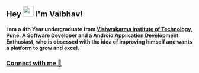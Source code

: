 ## Hey <img src="https://github.com/TheDudeThatCode/TheDudeThatCode/blob/master/Assets/Hi.gif" width="29"> I'm Vaibhav!

#### I am a 4th Year undergraduate from [Vishwakarma Institute of Technology, Pune.](https://www.vit.edu/) A Software Developer and a Android Application Development Enthusiast, who is obsessed with the idea of improving himself and wants a platform to grow and excel. 

### [Connect with me 💬](https://www.linkedin.com/in/thisisvuk/) 


<!--
**thisisvuk/thisisvuk** is a ✨ _special_ ✨ repository because its `README.md` (this file) appears on your GitHub profile.

Here are some ideas to get you started:

- 🔭 I’m currently working on ...
- 🌱 I’m currently learning ...
- 👯 I’m looking to collaborate on ...
- 🤔 I’m looking for help with ...
- 💬 Ask me about ...
- 📫 How to reach me: ...
- 😄 Pronouns: ...
- ⚡ Fun fact: ...
-->
